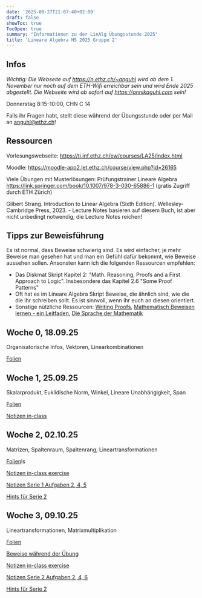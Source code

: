 ```yaml
---
date: '2025-08-27T21:07:40+02:00'
draft: false
showToc: true
TocOpen: true
summary: "Informationen zu der LinAlg Übungsstunde 2025"
title: 'Lineare Algebra HS 2025 Gruppe 2'
---
```


## Infos
*Wichtig: Die Webseite auf https://n.ethz.ch/~anguhl wird ab dem 1. November nur noch auf dem ETH-Wifi erreichbar sein und wird Ende 2025 abgestellt. Die Webseite wird ab sofort auf https://annikaguhl.com sein!*

Donnerstag 8:15-10:00, CHN C 14

Falls ihr Fragen habt, stellt diese während der Übungsstunde oder per Mail an anguhl@ethz.ch!

## Ressourcen
Vorlesungswebseite: https://ti.inf.ethz.ch/ew/courses/LA25/index.html

Moodle: https://moodle-app2.let.ethz.ch/course/view.php?id=26165

Viele Übungen mit Musterlösungen: Prüfungstrainer Lineare Algebra https://link.springer.com/book/10.1007/978-3-030-65886-1 (gratis Zugriff durch ETH Zürich)

Gilbert Strang. Introduction to Linear Algebra (Sixth Edition). Wellesley-Cambridge Press, 2023. - Lecture Notes basieren auf diesem Buch, ist aber nicht unbedingt notwendig, die Lecture Notes reichen!

## Tipps zur Beweisführung
Es ist normal, dass Beweise schwierig sind. Es wird einfacher, je mehr Beweise man gesehen hat und man ein Gefühl dafür bekommt, wie Beweise aussehen sollen. Ansonsten kann ich die folgenden Ressourcen empfehlen:
- Das Diskmat Skript Kapitel 2: "Math. Reasoning, Proofs and a First Approach to Logic". Insbesondere das Kapitel 2.6 "Some Proof Patterns"
- Oft hat es im Lineare Algebra Skript Beweise, die ähnlich sind, wie die die ihr schreiben sollt. Es ist sinnvoll, wenn ihr euch an diesen orientiert.
- Sonstige nützliche Ressourcen: [Writing Proofs](https://heil.math.gatech.edu/handouts/proofs.pdf), [Mathematisch Beweisen lernen - ein Leitfaden](https://www.math-intuition.de/blog/beweisen), [Die Sprache der Mathematik](https://dmg.tuwien.ac.at/goldstern/sprache.html)

## Woche 0, 18.09.25
Organisatorische Infos, Vektoren, Linearkombinationen

[Folien](https://annikaguhl.com/Uebung0.pdf)

## Woche 1, 25.09.25
Skalarprodukt, Euklidische Norm, Winkel, Lineare Unabhängigkeit, Span

[Folien](https://annikaguhl.com/Uebung1.pdf)

[Notizen in-class](https://annikaguhl.com/Assignment1_in_class.pdf)

## Woche 2, 02.10.25
Matrizen, Spaltenraum, Spaltenrang, Lineartransformationen

[Folien](https://annikaguhl.com/Uebung2.pdf)ls

[Notizen in-class exercise](https://annikaguhl.com/Assignment2_in_class.pdf)

[Notizen Serie 1 Aufgaben 2, 4, 5](https://annikaguhl.com/Assignment1_2_4_5.pdf)

[Hints für Serie 2](https://annikaguhl.com/Hints_Serie_2.pdf)

## Woche 3, 09.10.25
Lineartransformationen, Matrixmultiplikation

[Folien](https://annikaguhl.com/Uebung3.pdf)

[Beweise während der Übung](https://annikaguhl.com/Week3_Proofs.pdf)

[Notizen in-class exercise](https://annikaguhl.com/Assignment3_in_class.pdf)

[Notizen Serie 2 Aufgaben 2, 4, 6](https://annikaguhl.com/Assignment2_2_4_6.pdf)

[Hints für Serie 2](https://annikaguhl.com/Hints_Serie_3.pdf)
